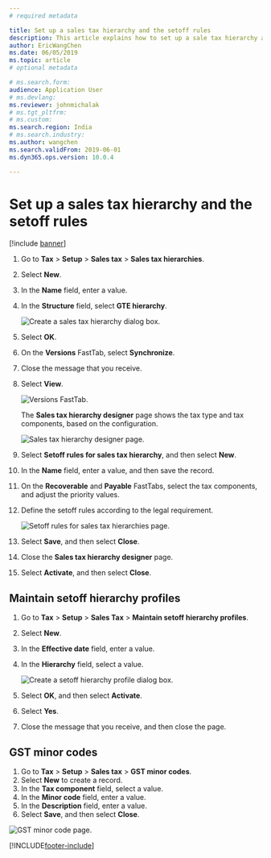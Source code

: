 ```yaml
---
# required metadata

title: Set up a sales tax hierarchy and the setoff rules
description: This article explains how to set up a sale tax hierarchy and the setoff rules.
author: EricWangChen
ms.date: 06/05/2019
ms.topic: article
# optional metadata

# ms.search.form: 
audience: Application User
# ms.devlang: 
ms.reviewer: johnmichalak
# ms.tgt_pltfrm: 
# ms.custom: 
ms.search.region: India
# ms.search.industry: 
ms.author: wangchen
ms.search.validFrom: 2019-06-01
ms.dyn365.ops.version: 10.0.4

---
```


# Set up a sales tax hierarchy and the setoff rules

[!include [banner](../../includes/banner.md)]

1. Go to **Tax** \> **Setup** \> **Sales tax** \> **Sales tax hierarchies**.
2. Select **New**.
3. In the **Name** field, enter a value.
4. In the **Structure** field, select **GTE hierarchy**.

    ![Create a sales tax hierarchy dialog box.](../media/Annotation-2019-05-15-145825.png)

5. Select **OK**.
6. On the **Versions** FastTab, select **Synchronize**.
7. Close the message that you receive.
8. Select **View**.

    ![Versions FastTab.](../media/Annotation-2019-05-15-150106.png)

    The **Sales tax hierarchy designer** page shows the tax type and tax components, based on the configuration.

    ![Sales tax hierarchy designer page.](../media/Annotation-2019-05-15-150259.png)

9. Select **Setoff rules for sales tax hierarchy**, and then select **New**.
10. In the **Name** field, enter a value, and then save the record.
11. On the **Recoverable** and **Payable** FastTabs, select the tax components, and adjust the priority values.
12. Define the setoff rules according to the legal requirement.

    ![Setoff rules for sales tax hierarchies page.](../media/Annotation-2019-05-15-150432.png)

13. Select **Save**, and then select **Close**.
14. Close the **Sales tax hierarchy designer** page.
15. Select **Activate**, and then select **Close**.

## Maintain setoff hierarchy profiles

1. Go to **Tax** \> **Setup** \> **Sales Tax** \> **Maintain setoff hierarchy profiles**.
2. Select **New**.
3. In the **Effective date** field, enter a value.
4. In the **Hierarchy** field, select a value.

    ![Create a setoff hierarchy profile dialog box.](../media/Annotation-2019-05-15-150613.png)

5. Select **OK**, and then select **Activate**.
6. Select **Yes**.
7. Close the message that you receive, and then close the page.

## GST minor codes

1. Go to **Tax** \> **Setup** \> **Sales tax** \> **GST minor codes**.
2. Select **New** to create a record.
3. In the **Tax component** field, select a value.
4. In the **Minor code** field, enter a value.
5. In the **Description** field, enter a value.
6. Select **Save**, and then select **Close**.

![GST minor code page.](../media/Annotation-2019-05-15-151254.png)


[!INCLUDE[footer-include](../../../includes/footer-banner.md)]
